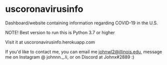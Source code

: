 # uscoronavirusinfo

Dashboard/website containing information regarding COVID-19 in the U.S.

NOTE! Best version to run this is Python 3.7 or higher

Visit it at uscoronavirusinfo.herokuapp.com

If you'd like to contact me, you can email me johnwl2@illinois.edu, message me on Instagram @ johnnn._.li, or on Discord at Johnx#2889 :)
